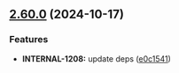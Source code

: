 ## [2.60.0](https://github.com/taskany-inc/issues/compare/v2.59.1...v2.60.0) (2024-10-17)


### Features

* **INTERNAL-1208:** update deps ([e0c1541](https://github.com/taskany-inc/issues/commit/e0c1541e9d9f5518c6e975c5890cda791ae5ee40))

